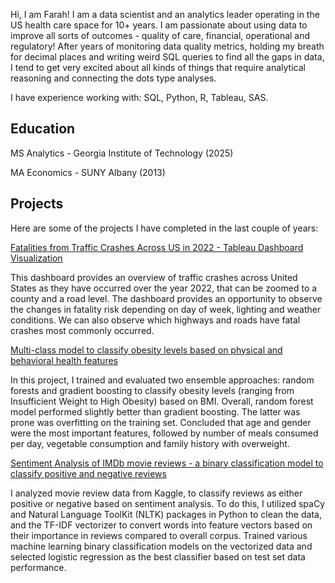 Hi, I am Farah! I am a data scientist and an analytics leader operating in the US health care space for 10+ years. I am passionate about using data to improve all sorts of outcomes - quality of care, financial, operational and regulatory! After years of monitoring data quality metrics, holding my breath for decimal places and writing weird SQL queries to find all the gaps in data, I tend to get very excited about all kinds of things that require analytical reasoning and connecting the dots type analyses. 

I have experience working with: SQL, Python, R, Tableau, SAS.


## Education 

MS Analytics - Georgia Institute of Technology (2025)

MA Economics - SUNY Albany (2013)

## Projects

Here are some of the projects I have completed in the last couple of years:

<a href="https://public.tableau.com/app/profile/farah.salahuddin2339/viz/FatalitiesbyTrafficCrashesAcrossUS-2022/Dashboard1" target="_blank">
  Fatalities from Traffic Crashes Across US in 2022 - Tableau Dashboard Visualization
</a> 

  This dashboard provides an overview of traffic crashes across United States as they have occurred over the year 2022, that can be zoomed to a county and a road level. The dashboard provides an opportunity to observe the changes in fatality risk depending on day of week, lighting and weather conditions. We can also observe which highways and roads have fatal crashes most commonly occurred.

<a href="https://farahsal1.github.io/Obesity_Classification/">
  Multi-class model to classify obesity levels based on physical and behavioral health features
</a> 

  In this project, I trained and evaluated two ensemble approaches: random forests and gradient boosting to classify obesity levels (ranging from Insufficient Weight to High Obesity) based on BMI. Overall, random forest model performed slightly better than gradient boosting. The latter was prone was overfitting on the training set. Concluded that age and gender were the most important features, followed by number of meals consumed per day, vegetable consumption and family history with overweight. 


<a href="https://farahsal1.github.io/Obesity_Classification/](https://farahsal1.github.io/Movie_Reviews_Classification/">
  Sentiment Analysis of IMDb movie reviews - a binary classification model to classify positive and negative reviews 
</a> 

  I analyzed movie review data from Kaggle, to classify reviews as either positive or negative based on sentiment analysis. To do this, I utilized spaCy and Natural Language ToolKit (NLTK) packages in Python to clean the data, and the TF-IDF vectorizer to convert words into feature vectors based on their importance in reviews compared to overall corpus. Trained various machine learning binary classification models on the vectorized data and selected logistic regression as the best classifier based on test set data performance.
